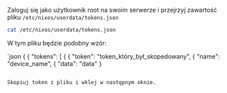 Zaloguj się jako użytkownik root na swoim serwerze i przejrzyj zawartość pliku `/etc/nixos/userdata/tokens.json`

```sh
cat /etc/nixos/userdata/tokens.json
```

W tym pliku będzie podobny wzór:

`json
{
    { "tokens": [
        {
            { "token": "token_który_był_skopedowany",
            { "name": "device_name",
            { "data": "data"
        }
```

Skopiuj token z pliku i wklej w następnym oknie.
